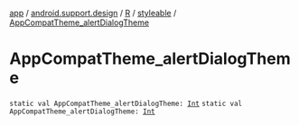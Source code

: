 [app](../../../index.md) / [android.support.design](../../index.md) / [R](../index.md) / [styleable](index.md) / [AppCompatTheme_alertDialogTheme](.)

# AppCompatTheme_alertDialogTheme

`static val AppCompatTheme_alertDialogTheme: `[`Int`](https://kotlinlang.org/api/latest/jvm/stdlib/kotlin/-int/index.html)
`static val AppCompatTheme_alertDialogTheme: `[`Int`](https://kotlinlang.org/api/latest/jvm/stdlib/kotlin/-int/index.html)